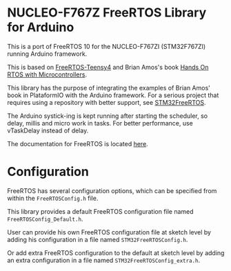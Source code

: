 # NUCLEO-F767Z FreeRTOS Library for Arduino

This is a port of FreeRTOS 10 for the NUCLEO-F767ZI (STM32F767ZI) running Arduino framework.

This is based on [FreeRTOS-Teensy4](https://github.com/discord-intech/FreeRTOS-Teensy4) and Brian Amos's book [Hands On RTOS with Microcontrollers](https://github.com/PacktPublishing/Hands-On-RTOS-with-Microcontrollers).

This library has the purpose of integrating the examples of Brian Amos' book in PlataformIO with the Arduino framework. For a serious project that requires using a repository with better support, see [STM32FreeRTOS](https://github.com/stm32duino/STM32FreeRTOS).

The Arduino systick-ing is kept running after starting the scheduler, so delay, millis and micro work in tasks. For better performance, use vTaskDelay instead of delay.

The documentation for FreeRTOS is located [here](http://www.freertos.org/).

# Configuration

FreeRTOS has several configuration options, which can be specified from within the `FreeRTOSConfig.h` file.

This library provides a default FreeRTOS configuration file named `FreeRTOSConfig_Default.h`.

User can provide his own FreeRTOS configuration file at sketch level by adding his configuration in a file named `STM32FreeRTOSConfig.h`.

Or add extra FreeRTOS configuration to the default at sketch level by adding an extra configuration in a file named `STM32FreeRTOSConfig_extra.h`.